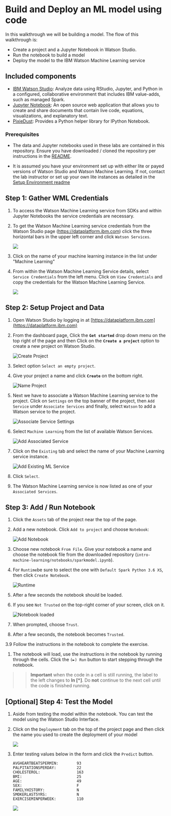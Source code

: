 # Build and Deploy an ML model using code

In this walkthrough we will be building a model. The flow of this walkthrough is:

- Create a project and a Jupyter Notebook in Watson Studio.
- Run the notebook to build a model
- Deploy the model to the IBM Watson Machine Learning service

## Included components

- [IBM Watson Studio](https://www.ibm.com/cloud/watson-studio): Analyze data using RStudio, Jupyter, and Python in a configured, collaborative environment that includes IBM value-adds, such as managed Spark.
- [Jupyter Notebook](https://jupyter.org/): An open source web application that allows you to create and share documents that contain live code, equations, visualizations, and explanatory text.
- [PixieDust](https://github.com/pixiedust/pixiedust): Provides a Python helper library for IPython Notebook.

### Prerequisites

- The data and Jupyter notebooks used in these labs are contained in this repository. Ensure you have downloaded / cloned the repository per instructions in the [README](READMe.md).

- It is assumed you have your environment set up with either lite or payed versions of Watson Studio and Watson Machine Learning. If not, contact the lab instructor or set up your own lite instances as detailed in the [Setup Environment readme](EnvironmentSetup.md)

## Step 1: Gather WML Credentials

1. To access the Watson Machine Learning service from SDKs and within Jupyter Notebooks the service credentials are necessary.

1. To get the Watson Machine Learning service credentials from the Watson Studio page (https://dataplatform.ibm.com) click the three horizontal bars in the upper left corner and click `Watson Services`.

    ![](docs/images/ss12.png)

1. Click on the name of your machine learning instance in the list under "Machine Learning"

1. From within the Watson Machine Learning Service details, select `Service Credentials` from the left menu.  Click on `View Credentials` and copy the credentials for the Watson Machine Learning Service.

    ![](docs/images/ss13.png)

## Step 2: Setup Project and Data

1. Open Watson Studio by logging in at [https://dataplatform.ibm.com](https://dataplatform.ibm.com)

1. From the dashboard page, Click the **`Get started`** drop down menu on the top right of the page and then Click on the **`Create a project`** option to create a new project on Watson Studio.

    ![Create Project](docs/images/ss8a.png)

1. Select option `Select an empty project`.

1. Give your project a name and click **`Create`** on the bottom right.

    ![Name Project](docs/images/ss9a.png)

1. Next we have to associate a Watson Machine Learning service to the project. Click on `Settings` on the top banner of the project, then `Add Service` under `Associate Services` and finally, select `Watson` to add a Watson service to the project.

    ![Associate Service Settings](docs/images/settings.png)

1. Select `Machine Learning` from the list of available Watson Services.

    ![Add Associated Service](docs/images/add-associated-service.png)

1. Click on the `Existing` tab and select the name of your Machine Learning service instance.

    ![Add Existing ML Service](docs/images/choose-ml-service.png)
  
1. Click `Select`.

1. The Watson Machine Learning service is now listed as one of your `Associated Services`.

## Step 3: Add / Run Notebook

1. Click the `Assets` tab of the project near the top of the page.

1. Add a new notebook. Click `Add to project` and choose `Notebook`:

   ![Add Notebook](docs/images/newnotebook.png)

1. Choose new notebook `From File`. Give your notebook a name and choose the notebook file from the downloaded repository (`intro-machine-learning/notebooks/sparkmodel.ipynb`).

1. For `Runtime`be sure to select the one with `Default Spark Python 3.6 XS`, then click `Create Notebook`.

   ![Runtime](docs/images/notebookfromfile.png)

1. After a few seconds the notebook should be loaded.

1. If you see `Not Trusted` on the top-right corner of your screen, click on it. 

    ![Notebook loaded](docs/images/nottrusted.png)

1. When prompted, choose `Trust`.

1. After a few seconds, the notebook becomes `Trusted`.


3.9 Follow the instructions in the notebook to complete the exercise.

1. The notebook will load, use the instructions in the notebook by running through the cells. Click the `(►) Run` button to start stepping through the notebook. 

>> **Important** when the code in a cell is still running, the label to the left changes to **In [\*]**. Do **not** continue to the next cell until the code is finished running.

## [Optional] Step 4: Test the Model

1. Aside from testing the model within the notebook. You can test the model using the Watson Studio Interface.

1. Click on the `Deployment` tab on the top of the project page and then click the name you used to create the deployment of your model

   ![](docs/images/ss15.png)

1. Enter testing values below in the form and click the `Predict` button.

    ```
    AVGHEARTBEATSPERMIN:        93
    PALPITATIONSPERDAY:         22
    CHOLESTEROL:                163
    BMI:                        25
    AGE:                        49
    SEX:                        F
    FAMILYHISTORY:              N
    SMOKERLAST5YRS:             N
    EXERCISEMINPERWEEK:         110
    ```

   ![](docs/images/ss16.png)